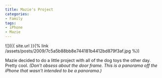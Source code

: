 ```yaml
---
title: Mazie's Project
categories:
- Family
tags:
- iPhone
- Mazie
---
```


![]({{ site.url }}{% link /assets/posts/2009/7c5a5b88bb8e744181b4412bd879f3af.jpg %})
  



Mazie decided to do a little project with all of the dog toys the other day. Pretty cool.
_(Don't obsess about the door frame. This is a panorama off the iPhone that wasn't intended to be a panorama.)_
